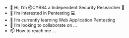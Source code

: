 - 👋 Hi, I’m @CYB84 a Independent Security Researcher 👀
- 👀 I’m interested in Pentesting 💻 
- 🌱 I’m currently learning Web Application Pentesting 
- 💞️ I’m looking to collaborate on ...
- 📫 How to reach me ...

<!---
CYB84/CYB84 is a ✨ special ✨ repository because its `README.md` (this file) appears on your GitHub profile.
You can click the Preview link to take a look at your changes.
--->
